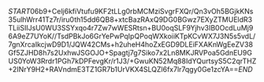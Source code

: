 $START$06b9+Celj6kfiVtufu9KF2tLLg0rbMCMziSvgrFXQr/Qn3vOh5BGjkKNs35ulhWrr41Tz7r/iru0th15dd6QB8+xtcBazRAxQ9DG0BGwz7EXyZTMUEldR3TLiiSIIJsU0WU3SSYxqo4r7Zw7wWESRtsn+BU0oqSLF9Yjhv3IB0OcdLuMj96A9eZ7UYoK//TsdPBkJo6GrYePwPqIpQPoqWXkoiiKTpKCvWX7J3N5s5vdL/7gnXrcaIkcjwD9D1/JQW42CMs+h2uheH4hoZxEGD9DLEiFXAKnWgEeZV38Gf5ZJHD8h7s2UxhwJSGOJO+Spagtj7g7Siko7x2Ln8MKJRVPoa5GdnEU9GUS0YoW3Rrdr1PGh7kDPFevgKr/r1J3/+GwuKN52Mq88IdYQurtsyS5C2qrTHZ+2INrY9H2+RAVndmE3TZ1GR7b1UrVKX4SLQZl6fx7lr7qgy0Ge1zcYA==$END$
